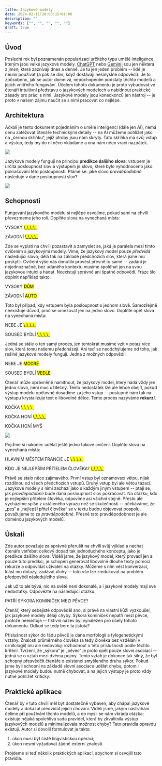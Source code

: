 ```yaml
---
title: Jazykové modely
date: 2024-02-11T20:03:15+01:00
description: ""
keywords: ["", "", "", "", ""]
draft: true
---
```


## Úvod

Poslední rok byl poznamenán popularizací určitého typu umělé inteligence, kterým jsou velké jazykové modely. [ChatGPT](https://chat.openai.com/) nebo [Gemini](https://gemini.google.com/app) jsou jen některá z jmen, která zaznívají dnes a denně. Je tu jen jeden problém -- lidé je neumí používat (a pak se diví, když dostávají nesmyslné odpovědi). Je to způsobeno, jak se autor domnívá, nepochopením podstaty těchto modelů a jejich vnitřního fungování. Účelem tohoto dokumentu je proto vybudovat ve čtenáři intuitivní představu o jazykových modelech a nabídnout praktické zásady pro práci s nimi. Jazykové modely jsou koneckonců jen nástroj -- je proto v našem zájmu naučit se s nimi pracovat co nejlépe.

## Architektura

Ačkoli je tento dokument pojednáním o umělé inteligenci (dále jen AI), nemá cenu zatěžovat čtenáře technickými detaily -- na AI můžeme pohlížet jako na &bdquo;černou skříňku&ldquo;, jejíž útroby jsou nám skryty. Tato skříňka má svůj vstup a výstup, tedy my do ní něco vkládáme a ona nám něco vrací nazpátek.

![](ai.svg)

Jazykové modely fungují na principu **predikce dalšího slova**; vstupem je určitá posloupnost slov a výstupem je slovo, které bylo vyhodnoceno jako pokračování této posloupnosti. Ptáme se: jaké slovo *pravděpodobně* následuje v dané posloupnosti slov?

![](llm.svg)

## Schopnosti

Fungování jazykového modelu si nejlépe osvojíme, pokud sami na chvíli převezmeme jeho roli. Doplňte slova na vynechaná místa:

<p class="center">VYSOKÝ <mark>\_\_\_\_</mark></p>

<p class="center">ZÁVODNÍ <mark>\_\_\_\_</mark></p>

Zde se vyplatí na chvíli pozastavit a zamyslet se, jaká je paralela mezi tímto cvičením a jazykovými modely. Víme, že jazykový model pouze *předvídá* následující slovo; dělá tak na základě předchozích slov, která jsme mu poskytli. Cvičení výše nás donutilo provést přesně to samé -- zadání je nejednoznačné, bez udaného kontextu musíme spoléhat jen na svou jazykovou intuici a hádat. Neexistují správné ani špatné odpovědi. Fráze šlo doplnit například takto:

<p class="center">VYSOKÝ <mark>DŮM</mark></p>

<p class="center">ZÁVODNÍ <mark>AUTO</mark></p>

Toto byl případ, kdy vstupem byla posloupnost o jednom slově. Samozřejmě neexistuje důvod, proč se omezovat jen na jedno slovo. Doplňte opět slova na vynechaná místa:

<p class="center">NEBE JE <mark>\_\_\_\_</mark></p>

<p class="center">SOUSED BYDLÍ <mark>\_\_\_\_</mark></p>

Jedná se stále o ten samý proces, jen tentokrát musíme vzít v potaz více slov, která tomu našemu předcházejí. Ani teď se neodchylujeme od toho, jak reálné jazykové modely fungují. Jedna z možných odpovědí:

<p class="center">NEBE JE <mark>MODRÉ</mark></p>

<p class="center">SOUSED BYDLÍ <mark>VEDLE</mark></p>

Čtenář může oprávněně namítnout, že jazykový model, který hádá vždy jen jedno slovo, není moc užitečný. Tento nedostatek lze ale lehce obejít, pokud výstup modelu opětovně dosadíme za jeho vstup -- postupně nám tak na výstupu krystalizuje text o libovolné délce. Tento proces nazýváme **rekurzí**.

<p class="center">KOČKA <mark>\_\_\_\_</mark></p>

<p class="center">KOČKA HONÍ <mark>\_\_\_\_</mark></p>

<p class="center">KOČKA HONÍ MYŠ</p>

![](rec.svg)

Pojďme si nakonec udělat ještě jedno takové cvičení. Doplňte slova na vynechaná místa:

<p class="center">HLAVNÍM MĚSTEM FRANCIE JE <mark>\_\_\_\_</mark></p>

<p class="center">KDO JE NEJLEPŠÍM PŘÍTELEM ČLOVĚKA? <mark>\_\_\_\_</mark></p>

Právě se stalo něco zajímavého. První vstup byl oznamovací větou, nijak rozdílnou od všech předchozích vstupů. Druhý vstup byl ale větou tázací. Jazykové modely s nimi zachází jako s každým jiným vstupem -- ptají se, jak *pravděpodobně* bude daná posloupnost slov pokračovat. Na otázku, kdo je nejlepším přítelem člověka, odpovíme asi všichni stejně. Přesto ale vycházíme spíše z ustáleného výrazu než se skutečnosti -- očekáváme, že &bdquo;pes&ldquo; a &bdquo;nejlepší přítel člověka&ldquo; se v textu budou objevovat pospolu, považujeme to za *pravděpodobné*. Přesně tato pravděpodobnost je ale doménou jazykových modelů.

## Úskalí

Zde autor považuje za správné přerušit na chvíli svůj výklad a nechat čtenáře vstřebat celkový dopad tak jednoduchého konceptu, jako je predikce dalšího slova. Viděli jsme, že jazykový model, který provádí jen a pouze tuto predikci, je schopen generovat libovolně dlouhé texty pomocí rekurze a odpovídat uživateli na otázky. Můžeme s ním vést konverzaci, klást mu dotazy, zadávat úlohy -- toto vše lze zredukovat na problém předpovědi následujícího slova.

Jak už to ale bývá, nic na světě není dokonalé, a i jazykové modely mají své nedostatky. Odpovězte na následující otázku:

<p class="center">PATŘÍ SÝKORA KOMINÍČEK MEZI PĚVCE?</p>

Čtenář, který sebejistě odpověděl ano, si právě na vlastní kůži vyzkoušel, jak jazykové modely dělají chyby. Sýkora kominíček nepatří mezi pěvce, protože neexistuje -- fiktivní název byl vynalezen pro účely tohoto dokumentu. Odkud se tedy bere ta jistota?

Příslušnost sýkor do řádu pěvců je dána morfologií a fylogenetickými vztahy. Znalosti průměrného člověka (a tedy člověka bez vzdělání v ornitologii) mu ale nedovolují rozhodnout o této příslušnosti podle těchto kritérií. Tvrzení, že &bdquo;sýkora&ldquo; je &bdquo;pěvec&ldquo; je proto opět pouze slovní asociací -- jedná se o vztah mezi dvěma pojmy. Tento vztah je dokonce tak silný, že byl schopný přesvědčit čtenáře o existenci smyšleného druhu sýkor. Pokud jsme byli schopni na základě slovní asociace udělat chybu, potom i jazykové modely budou nutně chybovat, a na jejich výstupy je proto vždy nutné pohlížet kriticky.

## Praktické aplikace

Čtenář by v tuto chvíli měl být dostatečně vybaven, aby chápal jazykové modely a dokázal předvídat jejich chování. Viděli jsme, jakým nástrahám čelíme při používání těchto modelů, a do mysli se nám vkrádá otázka: existuje nějaká spolehlivá sada pravidel, která by zkvalitnila výstup jazykových modelů a minimalizovala možnost chyby? Tato pravidla opravdu existují. Autor si dovolil formulovat je takto:

1. úkon musí být čistě lingvistickou operací;
2. úkon nesmí vyžadovat žádné externí znalosti.

Projdeme si teď několik praktických aplikací, abychom si osvojili tato pravidla.

<!--
- dokumentace k softwaru
- ptani se na piny -- spatne

ve vzdelavani:
- tvorba testu -- nutne poskytnout materialy, prikad s romantismem
- psani eseji -- pouze prepisovat
- vysvetlovani -- vzdy zkontrolovat!
- matematika -- nepouzivat, problem s pravdepodobnosti
-->
